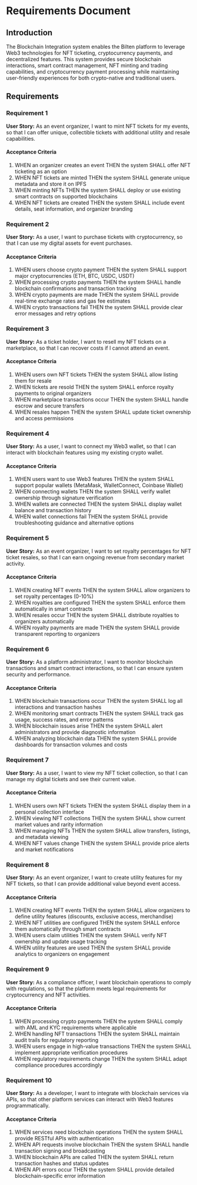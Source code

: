 # Requirements Document

## Introduction

The Blockchain Integration system enables the Bilten platform to leverage Web3 technologies for NFT ticketing, cryptocurrency payments, and decentralized features. This system provides secure blockchain interactions, smart contract management, NFT minting and trading capabilities, and cryptocurrency payment processing while maintaining user-friendly experiences for both crypto-native and traditional users.

## Requirements

### Requirement 1

**User Story:** As an event organizer, I want to mint NFT tickets for my events, so that I can offer unique, collectible tickets with additional utility and resale capabilities.

#### Acceptance Criteria

1. WHEN an organizer creates an event THEN the system SHALL offer NFT ticketing as an option
2. WHEN NFT tickets are minted THEN the system SHALL generate unique metadata and store it on IPFS
3. WHEN minting NFTs THEN the system SHALL deploy or use existing smart contracts on supported blockchains
4. WHEN NFT tickets are created THEN the system SHALL include event details, seat information, and organizer branding

### Requirement 2

**User Story:** As a user, I want to purchase tickets with cryptocurrency, so that I can use my digital assets for event purchases.

#### Acceptance Criteria

1. WHEN users choose crypto payment THEN the system SHALL support major cryptocurrencies (ETH, BTC, USDC, USDT)
2. WHEN processing crypto payments THEN the system SHALL handle blockchain confirmations and transaction tracking
3. WHEN crypto payments are made THEN the system SHALL provide real-time exchange rates and gas fee estimates
4. WHEN crypto transactions fail THEN the system SHALL provide clear error messages and retry options

### Requirement 3

**User Story:** As a ticket holder, I want to resell my NFT tickets on a marketplace, so that I can recover costs if I cannot attend an event.

#### Acceptance Criteria

1. WHEN users own NFT tickets THEN the system SHALL allow listing them for resale
2. WHEN tickets are resold THEN the system SHALL enforce royalty payments to original organizers
3. WHEN marketplace transactions occur THEN the system SHALL handle escrow and secure transfers
4. WHEN resales happen THEN the system SHALL update ticket ownership and access permissions

### Requirement 4

**User Story:** As a user, I want to connect my Web3 wallet, so that I can interact with blockchain features using my existing crypto wallet.

#### Acceptance Criteria

1. WHEN users want to use Web3 features THEN the system SHALL support popular wallets (MetaMask, WalletConnect, Coinbase Wallet)
2. WHEN connecting wallets THEN the system SHALL verify wallet ownership through signature verification
3. WHEN wallets are connected THEN the system SHALL display wallet balance and transaction history
4. WHEN wallet connections fail THEN the system SHALL provide troubleshooting guidance and alternative options

### Requirement 5

**User Story:** As an event organizer, I want to set royalty percentages for NFT ticket resales, so that I can earn ongoing revenue from secondary market activity.

#### Acceptance Criteria

1. WHEN creating NFT events THEN the system SHALL allow organizers to set royalty percentages (0-10%)
2. WHEN royalties are configured THEN the system SHALL enforce them automatically in smart contracts
3. WHEN resales occur THEN the system SHALL distribute royalties to organizers automatically
4. WHEN royalty payments are made THEN the system SHALL provide transparent reporting to organizers

### Requirement 6

**User Story:** As a platform administrator, I want to monitor blockchain transactions and smart contract interactions, so that I can ensure system security and performance.

#### Acceptance Criteria

1. WHEN blockchain transactions occur THEN the system SHALL log all interactions and transaction hashes
2. WHEN monitoring smart contracts THEN the system SHALL track gas usage, success rates, and error patterns
3. WHEN blockchain issues arise THEN the system SHALL alert administrators and provide diagnostic information
4. WHEN analyzing blockchain data THEN the system SHALL provide dashboards for transaction volumes and costs

### Requirement 7

**User Story:** As a user, I want to view my NFT ticket collection, so that I can manage my digital tickets and see their current value.

#### Acceptance Criteria

1. WHEN users own NFT tickets THEN the system SHALL display them in a personal collection interface
2. WHEN viewing NFT collections THEN the system SHALL show current market values and rarity information
3. WHEN managing NFTs THEN the system SHALL allow transfers, listings, and metadata viewing
4. WHEN NFT values change THEN the system SHALL provide price alerts and market notifications

### Requirement 8

**User Story:** As an event organizer, I want to create utility features for my NFT tickets, so that I can provide additional value beyond event access.

#### Acceptance Criteria

1. WHEN creating NFT events THEN the system SHALL allow organizers to define utility features (discounts, exclusive access, merchandise)
2. WHEN NFT utilities are configured THEN the system SHALL enforce them automatically through smart contracts
3. WHEN users claim utilities THEN the system SHALL verify NFT ownership and update usage tracking
4. WHEN utility features are used THEN the system SHALL provide analytics to organizers on engagement

### Requirement 9

**User Story:** As a compliance officer, I want blockchain operations to comply with regulations, so that the platform meets legal requirements for cryptocurrency and NFT activities.

#### Acceptance Criteria

1. WHEN processing crypto payments THEN the system SHALL comply with AML and KYC requirements where applicable
2. WHEN handling NFT transactions THEN the system SHALL maintain audit trails for regulatory reporting
3. WHEN users engage in high-value transactions THEN the system SHALL implement appropriate verification procedures
4. WHEN regulatory requirements change THEN the system SHALL adapt compliance procedures accordingly

### Requirement 10

**User Story:** As a developer, I want to integrate with blockchain services via APIs, so that other platform services can interact with Web3 features programmatically.

#### Acceptance Criteria

1. WHEN services need blockchain operations THEN the system SHALL provide RESTful APIs with authentication
2. WHEN API requests involve blockchain THEN the system SHALL handle transaction signing and broadcasting
3. WHEN blockchain APIs are called THEN the system SHALL return transaction hashes and status updates
4. WHEN API errors occur THEN the system SHALL provide detailed blockchain-specific error information